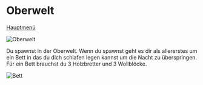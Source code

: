 # Oberwelt

[Hauptmenü](README.md)

![Oberwelt](https://vignette.wikia.nocookie.net/galaxy-space-german/images/6/65/3._Erde.png/revision/latest?cb=20171105232615&path-prefix=de)

Du spawnst in der Oberwelt. Wenn du spawnst geht es dir als allererstes um ein Bett in das du dich schlafen legen kannst um die Nacht zu überspringen. Für ein Bett brauchst du 3 Holzbretter und 3 Wollblöcke.

![Bett](https://files.spieletipps.de/cont_img/ab/4a/10/ab4a10_5065f298012ed_ciA2NDIDYWFfNjIwZQ==.png)
